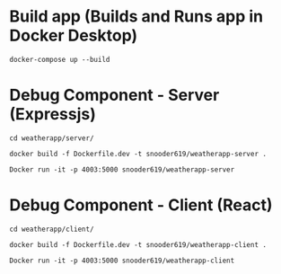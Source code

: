 # Build app (Builds and Runs app in Docker Desktop)
`docker-compose up --build`


# Debug Component - Server (Expressjs) 
`cd weatherapp/server/`

`docker build -f Dockerfile.dev -t snooder619/weatherapp-server .`

`Docker run -it -p 4003:5000 snooder619/weatherapp-server`

# Debug Component - Client (React)
`cd weatherapp/client/`

`docker build -f Dockerfile.dev -t snooder619/weatherapp-client .`

`Docker run -it -p 4003:5000 snooder619/weatherapp-client`
